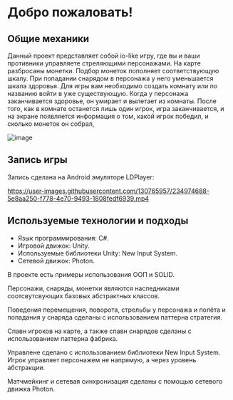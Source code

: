 
# Добро пожаловать!
## Общие механики
Данный проект представляет собой io-like игру, где вы и ваши противники управляете стреляющими персонажами.  На карте разбросаны монетки. Подбор монеток пополняет соответствующую шкалу. При попадании снарядом в персонажа у него уменьшается шкала здоровья. Для игры вам необходимо создать комнату или по названию войти в уже существующую. Когда у персонажа заканчивается здоровье, он умирает и вылетает из комнаты. После того, как в комнате останется лишь один игрок, игра заканчивается, и на экране появляется информация о том, какой игрок победил, и сколько монеток он собрал,

![image](https://user-images.githubusercontent.com/130765957/234981921-a6b447f1-1c69-4a18-b055-837d5e2820cb.png)


## Запись игры
Запись сделана на Android эмуляторе LDPlayer:

https://user-images.githubusercontent.com/130765957/234974688-5e8aa250-f778-4e70-9493-1808fedf6939.mp4

## Используемые технологии и подходы
- Язык программирования: C#.
- Игровой движок: Unity.
- Используемые библиотеки Unity: New Input System.
- Сетевой движок: Photon.

В проекте есть примеры использования ООП и SOLID. 

Персонажи, снаряды, монетки являются наследниками соотсвутсвующих базовых абстрактных классов.

Поведения перемещения, поворота, стрельбы у персонажа и полёта и попадания у снаряда сделаны с использованием паттерна стратегия.

Спавн игроков на карте, а также спавн снарядов сделаны с использованием паттерна фабрика.

Управлене сделано с использованием библиотеки New Input System. Игрок управляет персонажем не напрямую, а через уровень абстракции. 

Матчмейкинг и сетевая синхронизация сделаны с помощью сетевого движка Photon.
